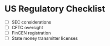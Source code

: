 # US Regulatory Checklist

- [ ] SEC considerations
- [ ] CFTC oversight
- [ ] FinCEN registration
- [ ] State money transmitter licenses
